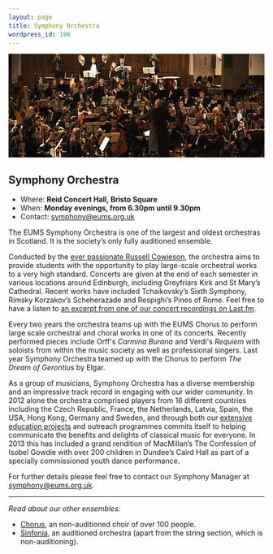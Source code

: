 ```yaml
---
layout: page
title: Symphony Orchestra
wordpress_id: 198
---
```


<img alt="Symphony Orchestra performing in Greyfriars Kirk" src="/assets/img/concerts/symphony-greyfriars-kirk.jpg" class="bordered">

## Symphony Orchestra

* Where: **Reid Concert Hall, Bristo Square**
* When: **Monday evenings, from 6.30pm until 9.30pm**
* Contact: <symphony@eums.org.uk>

The EUMS Symphony Orchestra is one of the largest and oldest orchestras in Scotland. It is the society’s only fully auditioned ensemble.

Conducted by the [ever passionate Russell Cowieson](/conductors/#russell-cowieson), the orchestra aims to provide students with the opportunity to play large-scale orchestral works to a very high standard. Concerts are given at the end of each semester in various locations around Edinburgh, including Greyfriars Kirk and St Mary’s Cathedral.  Recent works have included Tchaikovsky’s Sixth Symphony, Rimsky Korzakov’s Scheherazade and Respighi’s Pines of Rome. Feel free to have a listen to [an excerpt from one of our concert recordings on Last.fm](http://www.last.fm/music/Edinburgh+University+Music+Society/).

Every two years the orchestra teams up with the EUMS Chorus to perform large scale orchestral and choral works in one of its concerts. Recently performed pieces include Orff's *Carmina Burana* and Verdi's *Requiem* with soloists from within the music society as well as professional singers. Last year Symphony Orchestra teamed up with the Chorus to perform *The Dream of Gerontius* by Elgar.

As a group of musicians, Symphony Orchestra has a diverse membership and an impressive track record in engaging with our wider community. In 2012 alone the orchestra comprised players from 16 different countries including the Czech Republic, France, the Netherlands, Latvia, Spain, the USA, Hong Kong, Germany and Sweden, and through both our [extensive education projects](/community/education) and outreach programmes commits itself to helping communicate the benefits and delights of classical music for everyone. In 2013 this has included a grand rendition of MacMillan’s The Confession of Isobel Gowdie with over 200 children in Dundee’s Caird Hall as part of a specially commissioned youth dance performance.

For further details please feel free to contact our Symphony Manager at <symphony@eums.org.uk>.

<hr>

*Read about our other ensembles:*

* [Chorus](/chorus/), an non-auditioned choir of over 100 people.
* [Sinfonia](/sinfonia/), an auditioned orchestra (apart from the string section, which is non-auditioning).
